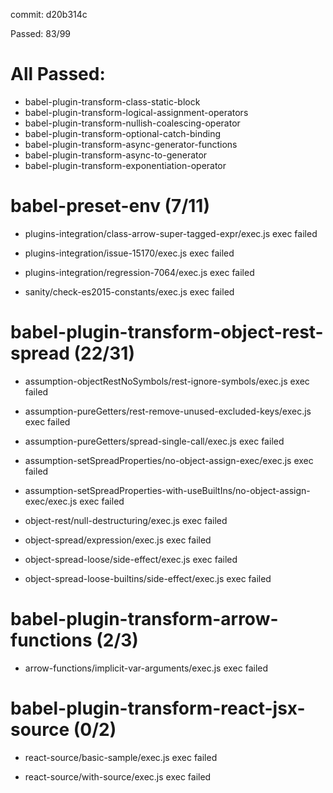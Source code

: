 commit: d20b314c

Passed: 83/99

# All Passed:
* babel-plugin-transform-class-static-block
* babel-plugin-transform-logical-assignment-operators
* babel-plugin-transform-nullish-coalescing-operator
* babel-plugin-transform-optional-catch-binding
* babel-plugin-transform-async-generator-functions
* babel-plugin-transform-async-to-generator
* babel-plugin-transform-exponentiation-operator


# babel-preset-env (7/11)
* plugins-integration/class-arrow-super-tagged-expr/exec.js
exec failed

* plugins-integration/issue-15170/exec.js
exec failed

* plugins-integration/regression-7064/exec.js
exec failed

* sanity/check-es2015-constants/exec.js
exec failed


# babel-plugin-transform-object-rest-spread (22/31)
* assumption-objectRestNoSymbols/rest-ignore-symbols/exec.js
exec failed

* assumption-pureGetters/rest-remove-unused-excluded-keys/exec.js
exec failed

* assumption-pureGetters/spread-single-call/exec.js
exec failed

* assumption-setSpreadProperties/no-object-assign-exec/exec.js
exec failed

* assumption-setSpreadProperties-with-useBuiltIns/no-object-assign-exec/exec.js
exec failed

* object-rest/null-destructuring/exec.js
exec failed

* object-spread/expression/exec.js
exec failed

* object-spread-loose/side-effect/exec.js
exec failed

* object-spread-loose-builtins/side-effect/exec.js
exec failed


# babel-plugin-transform-arrow-functions (2/3)
* arrow-functions/implicit-var-arguments/exec.js
exec failed


# babel-plugin-transform-react-jsx-source (0/2)
* react-source/basic-sample/exec.js
exec failed

* react-source/with-source/exec.js
exec failed


